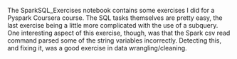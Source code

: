 The SparkSQL_Exercises notebook contains some exercises I did for a Pyspark Coursera course. The SQL tasks themselves are pretty easy, the last exercise being a little more complicated with the use of a subquery. One interesting aspect of this exercise, though, was that the Spark csv read command parsed some of the string variables incorrectly. Detecting this, and fixing it, was a good exercise in data wrangling/cleaning. 
